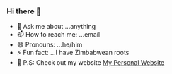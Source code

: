 ### Hi there 👋

- 💬 Ask me about ...anything
- 📫 How to reach me: ...email
- 😄 Pronouns: ...he/him
- ⚡ Fun fact: ...I have Zimbabwean roots
- :clown_face: P.S: Check out my website [My Personal Website](https://www.georgemushore.com)
